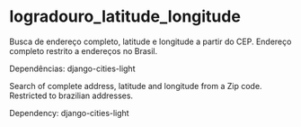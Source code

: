 # logradouro_latitude_longitude
Busca de endereço completo, latitude e longitude a partir do CEP. Endereço completo restrito a endereços no Brasil.

Dependências:
django-cities-light



Search of complete address, latitude and longitude from a Zip code. Restricted to brazilian addresses.

Dependency:
django-cities-light
